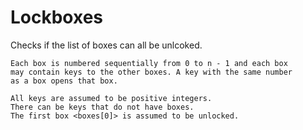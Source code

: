 # Lockboxes

Checks if the list of boxes can all be unlcoked.

    Each box is numbered sequentially from 0 to n - 1 and each box
    may contain keys to the other boxes. A key with the same number
    as a box opens that box.

    All keys are assumed to be positive integers.
    There can be keys that do not have boxes.
    The first box <boxes[0]> is assumed to be unlocked.
